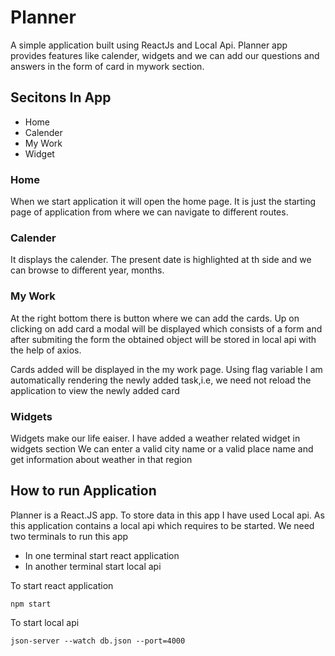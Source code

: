 
# Planner

A simple application built using ReactJs and Local Api.
Planner app provides features like calender, widgets and we can add our questions and answers in the form of card in mywork section.



##  Secitons In App
- Home
- Calender
- My Work
- Widget

### Home
When we start application it will open the home page. It is just the starting page of application from where we can navigate to different routes.

### Calender
It displays the calender. The present date is highlighted at th side and we can browse to different year, months.

### My Work
At the right bottom there is button where we can add the cards.
Up on clicking on add card a modal will be displayed which consists of a form and after submiting the form the obtained object will be stored in local api with the help of axios.

Cards added will be displayed in the my work page. Using flag variable I am automatically rendering the newly added task,i.e, we need not reload the application to view the newly added card

### Widgets
Widgets make our life eaiser.
I have added a weather related widget in widgets section 
We can enter a valid city name or a valid place name and get information about weather in that region

## How to run Application
Planner is a React.JS app. 
To store data in this app I have used Local api.
As this application contains a local api which requires to be started. We need two terminals to run this app

- In one terminal start react application
- In another terminal start local api

To start react application
```
npm start
```
To start local api
```
json-server --watch db.json --port=4000
```
